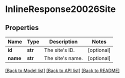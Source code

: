 # InlineResponse20026Site

## Properties
Name | Type | Description | Notes
------------ | ------------- | ------------- | -------------
**id** | **str** | The site&#x27;s ID. | [optional] 
**name** | **str** | The site&#x27;s name. | [optional] 

[[Back to Model list]](../README.md#documentation-for-models) [[Back to API list]](../README.md#documentation-for-api-endpoints) [[Back to README]](../README.md)

